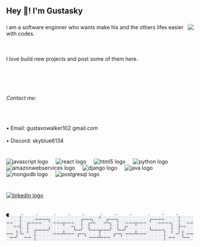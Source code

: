 <h2 align="left">Hey 👋! I'm Gustasky</h2>

###

<img align="right" height="170" src="https://media.tenor.com/qvSmcpS-kdIAAAAi/n-harmonia-n.gif"  />

###

<p align="left">i am a software enginner who wants make his and the others lifes easier with codes.<br><br><br><br>I love build new projects and post some of them here.</p>

###

<br clear="both">

<h6 align="left">Contact me:</h6>

###

<br clear="both">

<p align="left">• Email: gustavowalker102 <at> gmail.com<br><br>• Discord: skyblue6134</p>

###

<br clear="both">

<div align="left">
  <img src="https://cdn.jsdelivr.net/gh/devicons/devicon/icons/javascript/javascript-original.svg" height="30" alt="javascript logo"  />
  <img width="12" />
  <img src="https://cdn.jsdelivr.net/gh/devicons/devicon/icons/react/react-original.svg" height="30" alt="react logo"  />
  <img width="12" />
  <img src="https://cdn.jsdelivr.net/gh/devicons/devicon/icons/html5/html5-original.svg" height="30" alt="html5 logo"  />
  <img width="12" />
  <img src="https://cdn.jsdelivr.net/gh/devicons/devicon/icons/python/python-original.svg" height="30" alt="python logo"  />
  <img width="12" />
  <img src="https://cdn.jsdelivr.net/gh/devicons/devicon/icons/amazonwebservices/amazonwebservices-line-wordmark.svg" height="30" alt="amazonwebservices logo"  />
  <img width="12" />
  <img src="https://cdn.jsdelivr.net/gh/devicons/devicon/icons/django/django-plain.svg" height="30" alt="django logo"  />
  <img width="12" />
  <img src="https://cdn.jsdelivr.net/gh/devicons/devicon/icons/java/java-original.svg" height="30" alt="java logo"  />
  <img width="12" />
  <img src="https://cdn.jsdelivr.net/gh/devicons/devicon/icons/mongodb/mongodb-original.svg" height="30" alt="mongodb logo"  />
  <img width="12" />
  <img src="https://cdn.jsdelivr.net/gh/devicons/devicon/icons/postgresql/postgresql-original.svg" height="30" alt="postgresql logo"  />
</div>

###

<br clear="both">

<div align="left">
  <a href="https://www.linkedin.com/in/gustavo-walker-1a230b309/" target="_blank">
    <img src="https://raw.githubusercontent.com/maurodesouza/profile-readme-generator/master/src/assets/icons/social/linkedin/default.svg" width="47" height="35" alt="linkedin logo"  />
  </a>
</div>

###

<br clear="both">

<picture>
  <source media="(prefers-color-scheme: dark)" srcset="https://raw.githubusercontent.com/GustaSky/GustaSky/output/pacman-contribution-graph-dark.svg">
  <source media="(prefers-color-scheme: light)" srcset="https://raw.githubusercontent.com/GustaSky/GustaSky/output/pacman-contribution-graph.svg">
  <img alt="pacman contribution graph" src="https://raw.githubusercontent.com/GustaSky/GustaSky/output/pacman-contribution-graph.svg">
</picture>

###
